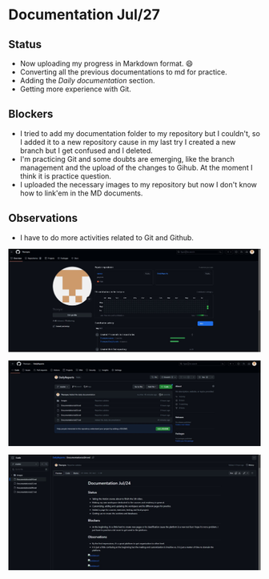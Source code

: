 # Documentation Jul/27

## Status

* Now uploading my progress in Markdown format. :smile:
* Converting all the previous documentations to md for practice.
* Adding the *Daily documentation* section.
* Getting more experience with Git.

## Blockers 

* I tried to add my documentation folder to my repository but I couldn't, so I added it to a new repository cause in my last try I created a new branch but I get confused and I deleted.
* I'm practicing Git and some doubts are emerging, like the branch management and the upload of the changes to Gihub. At the moment I think it is practice question.
* I uploaded the necessary images to my repository but now I don't know how to link'em in the MD documents.

## Observations

* I have to do more activities related to Git and Github.


![evidence1](Images\Jul271.jpg "Repositorios creados momentáneamente")

![evidence1](Images\Jul272.jpg "Repositorio de documentación")

![evidence1](Images\Jul273.jpg "Error al añadir imágenes con la plataforma")
